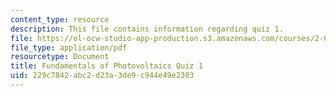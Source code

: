 ```yaml
---
content_type: resource
description: This file contains information regarding quiz 1.
file: https://ol-ocw-studio-app-production.s3.amazonaws.com/courses/2-627-fundamentals-of-photovoltaics-fall-2013/229c7842abc2d23a3de9c944e49e2303_MIT2_627F13_Quiz1.pdf
file_type: application/pdf
resourcetype: Document
title: Fundamentals of Photovoltaics Quiz 1
uid: 229c7842-abc2-d23a-3de9-c944e49e2303
---
```


